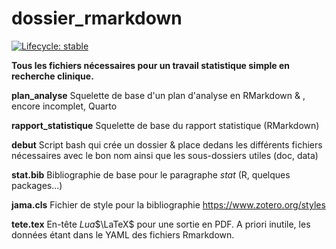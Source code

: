 # dossier_rmarkdown


  <!-- badges: start -->
   [![Lifecycle: stable](https://img.shields.io/badge/lifecycle-stable-green.svg)](https://lifecycle.r-lib.org/articles/stages.html#stable)
  <!-- badges: end -->

**Tous les fichiers nécessaires pour un travail statistique simple en recherche clinique.**

**plan_analyse** Squelette de base d'un plan d'analyse en RMarkdown & , encore incomplet, Quarto

**rapport_statistique** Squelette de base du rapport statistique (RMarkdown)

**debut** Script bash qui crée un dossier & place dedans les différents fichiers nécessaires avec le bon nom ainsi que les sous-dossiers utiles (doc, data)

**stat.bib** Bibliographie de base pour le paragraphe *stat* (R, quelques packages...)

**jama.cls** Fichier de style pour la bibliographie <https://www.zotero.org/styles>

**tete.tex** En-tête *Lua*$\LaTeX$ pour une sortie en PDF. A priori inutile, les données étant dans le YAML des fichiers Rmarkdown.
